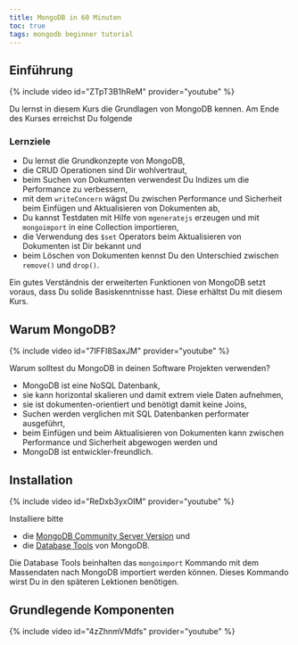 ```yaml
---
title: MongoDB in 60 Minuten
toc: true
tags: mongodb beginner tutorial
---
```


## Einführung

{% include video id="ZTpT3B1hReM" provider="youtube" %}

Du lernst in diesem Kurs die Grundlagen von MongoDB kennen. Am Ende des Kurses erreichst Du folgende

### Lernziele

- Du lernst die Grundkonzepte von MongoDB,
- die CRUD Operationen sind Dir wohlvertraut,
- beim Suchen von Dokumenten verwendest Du Indizes um die Performance zu verbessern,
- mit dem `writeConcern` wägst Du zwischen Performance und Sicherheit beim Einfügen und Aktualisieren von Dokumenten ab,
- Du kannst Testdaten mit Hilfe von `mgeneratejs` erzeugen und mit `mongoimport` in eine Collection importieren,
- die Verwendung des `$set` Operators beim Aktualisieren von Dokumenten ist Dir bekannt und
- beim Löschen von Dokumenten kennst Du den Unterschied zwischen `remove()` und `drop()`.

Ein gutes Verständnis der erweiterten Funktionen von MongoDB setzt voraus, dass Du solide Basiskenntnisse hast. Diese erhältst Du mit diesem Kurs.

## Warum MongoDB?

{% include video id="7IFFI8SaxJM" provider="youtube" %}

Warum solltest du MongoDB in deinen Software Projekten verwenden?

- MongoDB ist eine NoSQL Datenbank,
- sie kann horizontal skalieren und damit extrem viele Daten aufnehmen,
- sie ist dokumenten-orientiert und benötigt damit keine Joins,
- Suchen werden verglichen mit SQL Datenbanken performater ausgeführt,
- beim Einfügen und beim Aktualisieren von Dokumenten kann zwischen Performance und Sicherheit abgewogen werden und 
- MongoDB ist entwickler-freundlich.

## Installation

{% include video id="ReDxb3yxOIM" provider="youtube" %}

Installiere bitte 
- die [MongoDB Community Server Version](https://www.mongodb.com/try/download/community) und 
- die [Database Tools](https://www.mongodb.com/try/download/database-tools) von MongoDB.

Die Database Tools beinhalten das `mongoimport` Kommando mit dem Massendaten nach MongoDB importiert werden können. Dieses Kommando wirst Du in den späteren Lektionen benötigen.

## Grundlegende Komponenten
 
{% include video id="4zZhnmVMdfs" provider="youtube" %}
